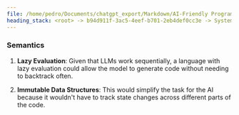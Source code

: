 ```yaml
---
file: /home/pedro/Documents/chatgpt_export/Markdown/AI-Friendly Programming Language.md
heading_stack: <root> -> b94d911f-3ac5-4eef-b701-2eb4def0cc3e -> System -> bd104c7b-8e42-4d87-8430-e4d7f8b03a46 -> System -> aaa29bc8-0f53-458f-8af0-b184dfe8e8b1 -> User -> d603f0c4-c267-4fbd-82a4-b50cdedd013f -> Assistant -> Considerations: -> Possibilities: -> aaa29f81-50fe-4ed9-8a62-cba2b8d99f33 -> User -> 64b89f1a-d9c0-41bc-9a7f-ac09a7735d61 -> Assistant -> Syntax Design -> Semantics
---
```

### Semantics

1. **Lazy Evaluation**: Given that LLMs work sequentially, a language with lazy evaluation could allow the model to generate code without needing to backtrack often.
  
2. **Immutable Data Structures**: This would simplify the task for the AI because it wouldn't have to track state changes across different parts of the code.

